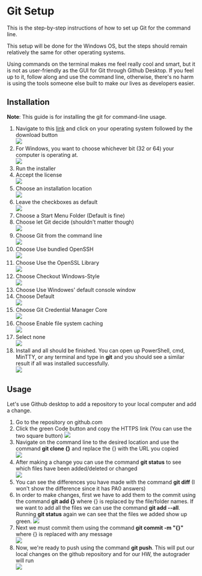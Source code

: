 # Git Setup
This is the step-by-step instructions of how to set up Git for the command line.

This setup will be done for the Windows OS, but the steps should remain relatively the same for other operating systems.

Using commands on the terminal makes me feel really cool and smart, but it is not as user-friendly as the GUI for Git through Github Desktop. If you feel up to it, follow along and use the command line, otherwise, there's no harm is using the tools someone else built to make our lives as developers easier.
## Installation
**Note**: This guide is for installing the git for command-line usage.
1. Navigate to this [link](https://git-scm.com/downloads) and click on your operating system followed by the download button  
![](../Assets/git_download.png)
2. For Windows, you want to choose whichever bit (32 or 64) your computer is operating at.  
![](../Assets/git_32_64.png)
3. Run the installer  
4. Accept the license  
![](../Assets/git_license.png)
5. Choose an installation location  
![](../Assets/git_location.png)
6. Leave the checkboxes as default  
![](../Assets/git_checkbox.png)
7. Choose a Start Menu Folder (Default is fine)  
8. Choose let Git decide (shouldn't matter though)  
![](../Assets/git_name.png)
9. Choose Git from the command line  
![](../Assets/git_cmd.png)
10. Choose Use bundled OpenSSH  
![](../Assets/git_ssh.png)
11. Choose Use the OpenSSL Library  
![](../Assets/git_ssl.png)
12. Choose Checkout Windows-Style  
![](../Assets/git_style.png)
13. Choose Use Windowes' default console window  
14. Choose Default  
![](../Assets/git_pull.png)
15. Choose Git Credential Manager Core  
![](../Assets/git_cred.png)
16. Choose Enable file system caching  
![](../Assets/git_cache.png)
17. Select none  
![](../Assets/git_experiment.png)
18. Install and all should be finished. You can open up PowerShell, cmd, MinTTY, or any terminal and type in **git** and you should see a similar result if all was installed successfully.  
![](../Assets/git_result.png)
## Usage
Let's use Github desktop to add a repository to your local computer and add a change.  
1. Go to the repository on github.com  
2. Click the green Code button and copy the HTTPS link (You can use the two square button)
![](../Assets/github_desktop_website.png)
3. Navigate on the command line to the desired location and use the command __git clone {}__ and replace the {} with the URL you copied  
![](../Assets/git_clone.png)
4. After making a change you can use the command __git status__ to see which files have been added/deleted or changed  
![](../Assets/git_status.png)
5. You can see the differences you have made with the command __git diff__ (I won't show the difference since it has PA0 answers)  
6. In order to make changes, first we have to add them to the commit using the command __git add {}__ where {} is replaced by the file/folder names. If we want to add all the files we can use the command __git add --all__. Running __git status__ again we can see that the files we added show up green.
![](../Assets/git_add.png)
7. Next we must commit them using the command __git commit -m "{}"__ where {} is replaced with any message  
![](../Assets/git_commit.png)
8. Now, we're ready to push using the command __git push__. This will put our local changes on the github repository and for our HW, the autograder will run  
![](../Assets/git_push.png)